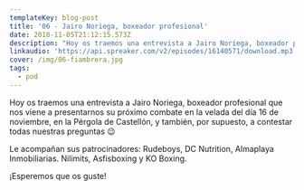 ```yaml
---
templateKey: blog-post
title: '06 - Jairo Noriega, boxeador profesional'
date: 2018-11-05T21:12:15.573Z
description: "Hoy os traemos una entrevista a Jairo Noriega, boxeador profesional que nos viene a presentarnos su próximo combate en la velada del día 16 de noviembre, en la Pérgola de Castellón, y también, por supuesto, a contestar todas nuestras preguntas \U0001F609\n\nLe acompañan sus patrocinadores: Rudeboys, DC Nutrition, Almaplaya Inmobiliarias. Nilimits, Asfisboxing y KO Boxing.\n\n¡Esperemos que os guste!"
linkaudio: 'https://api.spreaker.com/v2/episodes/16140571/download.mp3'
cover: /img/06-fiambrera.jpg
tags:
  - pod
---
```

Hoy os traemos una entrevista a Jairo Noriega, boxeador profesional que nos viene a presentarnos su próximo combate en la velada del día 16 de noviembre, en la Pérgola de Castellón, y también, por supuesto, a contestar todas nuestras preguntas 😉



Le acompañan sus patrocinadores: Rudeboys, DC Nutrition, Almaplaya Inmobiliarias. Nilimits, Asfisboxing y KO Boxing.



¡Esperemos que os guste!
